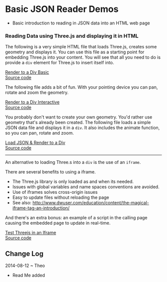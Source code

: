 Basic JSON Reader Demos
===

* Basic introduction to reading in JSON data into an HTML web page


### Reading Data using Three.js and displaying it in HTML

The following is a very simple HTML file that loads Three.js, creates some geometry and displays it. 
You can use this file as a starting point for embedding Three.js into your content. 
You will see that all you need to do is provide a `div` element for Three.js to insert itself into. 

[Render to a Div Basic]( http://va3c.github.io/viewer/cookbook/json-reader/threejs-div-basic.html )  
[Source code]( https://github.com/va3c/viewer/blob/gh-pages/cookbook/json-reader/threejs-div-basic.html )


The following file adds a bit of fun. With your pointing device you can pan, rotate and zoom the geometry.

[Render to a Div Interactive]( http://va3c.github.io/viewer/cookbook/json-reader/threejs-div-interactive.html )  
[Source code]( https://github.com/va3c/viewer/blob/gh-pages/cookbook/json-reader/threejs-div-interactive.html )

You probably don't want to create your own geometry. 
You'd rather use geometry that's already been created. 
The following file loads a simple JSON data file and displays it in a `div`. 
It also includes the animate function, so you can pan, rotate and zoom. 


[Load JSON & Render to a Div]( http://va3c.github.io/viewer/cookbook/json-reader/threejs-div-json-interactive.html )  
[Source code](  )

***

An alternative to loading Three.s into a `div` is the use of an `iframe`.

There are several benefits to using a iframe.

* The Three.js library is only loaded as and when its needed.
* Issues with global variables and name spaces conventions are avoided.
* Use of iframes solves cross-origin issues
* Easy to update files without reloading the page
* See also: <http://www.dwuser.com/education/content/the-magical-iframe-tag-an-introduction/>

And there's an extra bonus: an example of a script in the calling page causing the embedded page to update in real-time. 

[Test Threejs in an Iframe](  http://va3c.github.io/viewer/cookbook/json-reader/threejs-iframe.html )  
[Source code]( https://github.com/va3c/viewer/blob/gh-pages/cookbook/json-reader/threejs-iframe.html )


## Change Log

2014-08-12 ~ Theo

* Read Me added
 